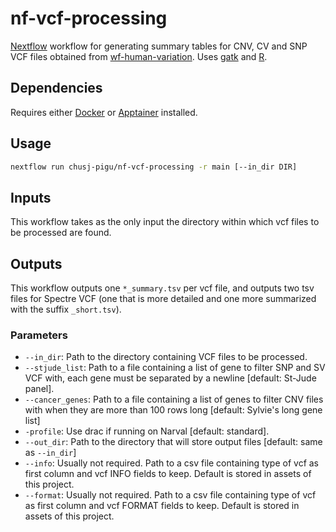 # nf-vcf-processing

[Nextflow] workflow for generating summary tables for CNV, CV and SNP VCF files obtained from [wf-human-variation]. Uses [gatk] and [R].

## Dependencies

Requires either [Docker] or [Apptainer] installed.

## Usage

``` sh
nextflow run chusj-pigu/nf-vcf-processing -r main [--in_dir DIR] 
```

## Inputs

This workflow takes as the only input the directory within which vcf files to be processed are found.

## Outputs

This workflow outputs one `*_summary.tsv` per vcf file, and outputs two tsv files for Spectre VCF (one that is more detailed and one more summarized with the suffix `_short.tsv`).

### Parameters

- `--in_dir`: Path to the directory containing VCF files to be processed.
- `--stjude_list`: Path to a file containing a list of gene to filter SNP and SV VCF with, each gene must be separated by a newline [default: St-Jude panel].
- `--cancer_genes`: Path to a file containing a list of genes to filter CNV files with when they are more than 100 rows long [default: Sylvie's long gene list]
- `-profile`: Use drac if running on Narval [default: standard].
- `--out_dir`: Path to the directory that will store output files [default: same as `--in_dir`]
- `--info`: Usually not required. Path to a csv file containing type of vcf as first column and vcf INFO fields to keep. Default is stored in assets of this project.
- `--format`: Usually not required. Path to a csv file containing type of vcf as first column and vcf FORMAT fields to keep. Default is stored in assets of this project.

[Docker]: https://www.docker.com
[Apptainer]: https://apptainer.org
[Nextflow]: https://www.nextflow.io/docs/latest/index.html
[gatk]: https://gatk.broadinstitute.org/hc/en-us
[R]: https://www.r-project.org
[wf-human-variation]: https://github.com/epi2me-labs/wf-human-variation